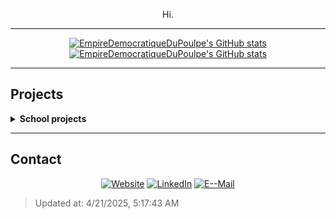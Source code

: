 <div align="center">

<p>Hi.</p>
<hr>
<p><a href="https://github.com/EmpireDemocratiqueDuPoulpe#gh-light-mode-only"><img alt="EmpireDemocratiqueDuPoulpe's GitHub stats" src="https://github-readme-stats.vercel.app/api?username=EmpireDemocratiqueDuPoulpe&amp;show_icons=true&amp;locale=en&amp;number_format=short&amp;show=prs_merged,prs_merged_percentage&amp;hide_rank=true&amp;theme=buefy#gh-light-mode-only"></a>
<a href="https://github.com/EmpireDemocratiqueDuPoulpe#gh-dark-mode-only"><img alt="EmpireDemocratiqueDuPoulpe's GitHub stats" src="https://github-readme-stats.vercel.app/api?username=EmpireDemocratiqueDuPoulpe&amp;show_icons=true&amp;locale=en&amp;number_format=short&amp;show=prs_merged,prs_merged_percentage&amp;hide_rank=true&amp;theme=material-palenight#gh-dark-mode-only"></a></p>
</div>

<hr>
<h2>Projects</h2>
<details>

<summary><b>School projects</b></summary>
<br>
Here's the list of the projects I have done during my studies.
<ul>
<li>
<b><a rel="noopener noreferrer" href="https://github.com/EmpireDemocratiqueDuPoulpe/logomotive-api">
logomotive-api
[0 ⭐ / 0 🍴]
</a>
_&gt;</b> Logomotive is a Logo editor and interpreter available directly on the Web. Users can create Logo scripts and share them with other platform users.
</li><li>
<b><a rel="noopener noreferrer" href="https://github.com/EmpireDemocratiqueDuPoulpe/logomotive-web-app">
logomotive-web-app
[0 ⭐ / 0 🍴]
</a>
_&gt;</b> Logomotive is a Logo editor and interpreter available directly on the Web. Users can create Logo scripts and share them with other platform users.
</li><li>
<b><a rel="noopener noreferrer" href="https://github.com/EmpireDemocratiqueDuPoulpe/SupRailroad">
SupRailroad
[1 ⭐ / 0 🍴]
</a>
_&gt;</b> SupRailroad is a PoC of a solution designed to be used by all of the transportation company's customers. This solution is based on blockchain technology.
</li><li>
<b><a rel="noopener noreferrer" href="https://github.com/EmpireDemocratiqueDuPoulpe/synthesis-API">
synthesis-API
[1 ⭐ / 0 🍴]
</a>
_&gt;</b> Synthesis is a website for academic institutions and their students. Students, teachers and academic management can interact on this application.
</li><li>
<b><a rel="noopener noreferrer" href="https://github.com/EmpireDemocratiqueDuPoulpe/synthesis">
synthesis
[1 ⭐ / 0 🍴]
</a>
_&gt;</b> Synthesis is a website for academic institutions and their students. Students, teachers and academic management can interact on this application.
</li><li>
<b><a rel="noopener noreferrer" href="https://github.com/EmpireDemocratiqueDuPoulpe/AtmosWeather">
AtmosWeather
[0 ⭐ / 0 🍴]
</a>
_&gt;</b> AtmosWeather is a website built with React.js that can display daily or weekly meteorological data about a city.
</li><li>
<b><a rel="noopener noreferrer" href="https://github.com/Thundervolted/GoodFork-API">
GoodFork-API
[0 ⭐ / 0 🍴]
</a>
_&gt;</b> The Good Fork is an imaginary restaurant (although the name has been used before) that wants to make its management easier. The owner can then use this interface to manage his staff, the available tables, the menus and the stock.
</li><li>
<b><a rel="noopener noreferrer" href="https://github.com/EmpireDemocratiqueDuPoulpe/AtmosWeatherAPI">
AtmosWeatherAPI
[0 ⭐ / 0 🍴]
</a>
_&gt;</b> AtmosWeather API serve as a server for the website AtmosWeather.
</li><li>
<b><a rel="noopener noreferrer" href="https://github.com/EmpireDemocratiqueDuPoulpe/GoodFork-iOS">
GoodFork-iOS
[0 ⭐ / 0 🍴]
</a>
_&gt;</b> The Good Fork is an imaginary restaurant (although the name has been used before) that wants to make its management easier. The owner can then use this interface to manage his staff, the available tables, the menus and the stock.
</li><li>
<b><a rel="noopener noreferrer" href="https://github.com/EmpireDemocratiqueDuPoulpe/Covid-Tracker">
Covid-Tracker
[0 ⭐ / 0 🍴]
</a>
_&gt;</b> Covid Tracker allows you to track the progress of the pandemic globally or by country. The statistics are regularly updated and come from the API api.covid19api.com.
</li><li>
<b><a rel="noopener noreferrer" href="https://github.com/EmpireDemocratiqueDuPoulpe/Quarks-Struggle">
Quarks-Struggle
[0 ⭐ / 0 🍴]
</a>
_&gt;</b> Quarks Struggle is a game made in approximately three weeks using Unity 2019.3.13f1.
</li><li>
<b><a rel="noopener noreferrer" href="https://github.com/EmpireDemocratiqueDuPoulpe/GoodFork-Web">
GoodFork-Web
[0 ⭐ / 0 🍴]
</a>
_&gt;</b> The Good Fork is an imaginary restaurant (although the name has been used before) that wants to make its management easier. The owner can then use this interface to manage his staff, the available tables, the menus and the stock.
</li><li>
<b><a rel="noopener noreferrer" href="https://github.com/EmpireDemocratiqueDuPoulpe/Melodie">
Melodie
[0 ⭐ / 0 🍴]
</a>
_&gt;</b> Melodie is a web site where a logged-in user can create playlists and add musics to them using a file or a link. The songs are played by the Wavesurfer API, so JavaScript is required.
</li><li>
<b><a rel="noopener noreferrer" href="https://github.com/EmpireDemocratiqueDuPoulpe/Instabus">
Instabus
[0 ⭐ / 0 🍴]
</a>
_&gt;</b> Instabus is an Android application created using Kotlin for a school project. It’s a social network like Instagram where users can search for bus stations in Barcelona and take pictures of them. Taken pictures can be seen by all users.
</li><li>
<b><a rel="noopener noreferrer" href="https://github.com/EmpireDemocratiqueDuPoulpe/Instabus-Web-Service">
Instabus-Web-Service
[0 ⭐ / 0 🍴]
</a>
_&gt;</b> This is the Instabus web service. It's necessary to run the application.
</li><li>
<b><a rel="noopener noreferrer" href="https://github.com/EmpireDemocratiqueDuPoulpe/Pollygon">
Pollygon
[2 ⭐ / 0 🍴]
</a>
_&gt;</b> Pollygon is a website for creating and responding to polls and viewing the results in graphical form. It can run without JavaScript (except for graphics) and is compatible with all major browsers today.
</li><li>
<b><a rel="noopener noreferrer" href="https://github.com/EmpireDemocratiqueDuPoulpe/Pond-Simulator-2020">
Pond-Simulator-2020
[0 ⭐ / 0 🍴]
</a>
_&gt;</b> Pond Simulator 2020 is a JAVA project I did during my second year of study at SupInfo. This program is designed to simulate, in a simplified way, a lake and the life of the ducks inside.
</li><li>
<b><a rel="noopener noreferrer" href="https://github.com/EmpireDemocratiqueDuPoulpe/Just-Do-It">
Just-Do-It
[0 ⭐ / 0 🍴]
</a>
_&gt;</b> Just Do It is a website with the task to increase our productivity by adding notes and sharing them with others.
</li>
</ul>
</details>

<hr>
<h2>Contact</h2>
<div align="center">

<p><a href="https://empiredemocratiquedupoulpe.github.io"><img alt="Website" src="https://img.shields.io/badge/Website-D66049?style=for-the-badge&amp;labelColor=55261D&amp;logoColor=D66049&amp;logo=/home/runner/work/EmpireDemocratiqueDuPoulpe/EmpireDemocratiqueDuPoulpe/assets/logos/website_logo.png"></a>
<a href="https://www.linkedin.com/in/alexicomte/"><img alt="LinkedIn" src="https://img.shields.io/badge/LinkedIn-0A66C2?style=for-the-badge&amp;labelColor=04284D&amp;logoColor=0A66C2&amp;logo=linkedin"></a>
<a href="mailto:alexislecomte.pro@protonmail.com"><img alt="E--Mail" src="https://img.shields.io/badge/E--Mail-D66049?style=for-the-badge&amp;labelColor=55261D&amp;logoColor=D66049&amp;logo=/home/runner/work/EmpireDemocratiqueDuPoulpe/EmpireDemocratiqueDuPoulpe/assets/icons/e-mail.png"></a></p>
</div>

<blockquote>
<p>Updated at: 4/21/2025, 5:17:43 AM</p>
</blockquote>
